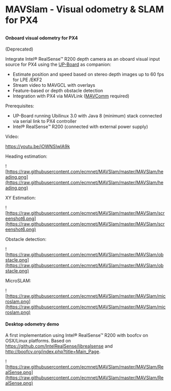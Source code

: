 # MAVSlam - Visual odometry & SLAM for PX4

## 

#### Onboard visual odometry for PX4 

(Deprecated)

Integrate  Intel® RealSense™ R200 depth camera as an oboard visual input source for PX4 using the [UP-Board]( http://www.up-board.org) as companion:

- Estimate position and speed based on stereo depth images up to 60 fps for LPE /EKF2
- Stream video to MAVGCL with overlays 
- Feature-based or depth obstacle detection
- Integration with PX4 via MAVLink ([MAVComm](https://github.com/ecmnet/MAVComm) required)

Prerequisites:

- UP-Board running Ubilinux 3.0 with Java 8 (minimum) stack connected via serial link to PX4 controller
- Intel® RealSense™ R200 (connected with external power supply)

Video:

<https://youtu.be/jOWNSIwIA9k>


Heading estimation:

![https://raw.githubusercontent.com/ecmnet/MAVSlam/master/MAVSlam/heading.png](https://raw.githubusercontent.com/ecmnet/MAVSlam/master/MAVSlam/heading.png)



XY Estimation:

![https://raw.githubusercontent.com/ecmnet/MAVSlam/master/MAVSlam/screenshot6.png](https://raw.githubusercontent.com/ecmnet/MAVSlam/master/MAVSlam/screenshot6.png)

Obstacle detection:

![https://raw.githubusercontent.com/ecmnet/MAVSlam/master/MAVSlam/obstacle.png](https://raw.githubusercontent.com/ecmnet/MAVSlam/master/MAVSlam/obstacle.png)



MicroSLAM:

![https://raw.githubusercontent.com/ecmnet/MAVSlam/master/MAVSlam/microslam.png](https://raw.githubusercontent.com/ecmnet/MAVSlam/master/MAVSlam/microslam.png)



#### Desktop odometry demo 

A first implementation using Intel® RealSense™ R200 with boofcv on OSX/Linux platforms. Based on https://github.com/IntelRealSense/librealsense and http://boofcv.org/index.php?title=Main_Page.

![https://raw.githubusercontent.com/ecmnet/MAVSlam/master/MAVSlam/RealSense.png](https://raw.githubusercontent.com/ecmnet/MAVSlam/master/MAVSlam/RealSense.png)